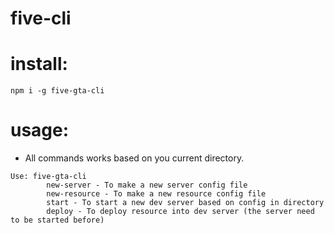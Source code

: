 # five-cli

# install:
```
npm i -g five-gta-cli
```
# usage:
- All commands works based on you current directory.
```
Use: five-gta-cli
        new-server - To make a new server config file
        new-resource - To make a new resource config file
        start - To start a new dev server based on config in directory
        deploy - To deploy resource into dev server (the server need to be started before)
```
